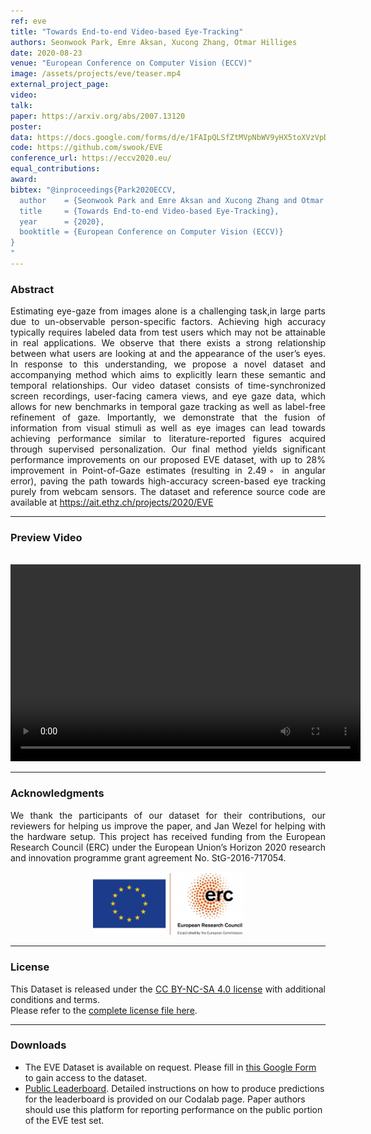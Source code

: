 ```yaml
---
ref: eve
title: "Towards End-to-end Video-based Eye-Tracking"
authors: Seonwook Park, Emre Aksan, Xucong Zhang, Otmar Hilliges
date: 2020-08-23
venue: "European Conference on Computer Vision (ECCV)"
image: /assets/projects/eve/teaser.mp4
external_project_page: 
video: 
talk: 
paper: https://arxiv.org/abs/2007.13120
poster: 
data: https://docs.google.com/forms/d/e/1FAIpQLSfZtMVpNbWV9yHX5toXVzVpDpOENy-SB7XfMIx5V6u7sITuNg/viewform?usp=sf_link
code: https://github.com/swook/EVE
conference_url: https://eccv2020.eu/
equal_contributions: 
award: 
bibtex: "@inproceedings{Park2020ECCV,
  author    = {Seonwook Park and Emre Aksan and Xucong Zhang and Otmar Hilliges},
  title     = {Towards End-to-end Video-based Eye-Tracking},
  year      = {2020},
  booktitle = {European Conference on Computer Vision (ECCV)}
}
"
---
```


<!--
<div class="fullcol">
    <img class="fullcol" src="<?php ait_root_dir();?>projects/2020/EVE/banner.jpg" alt="Teaser-Picture" />
    <div class="fullcol">
        <p align="justify">
            <span class="figurecap">
Overview of the FAZE framework. Given a set of training images with ground-truth gaze direction information, we first learn a latent feature representation, which is tailored specifically for the task of gaze estimation. Given the features, we then learn an adaptable gaze estimation network, AdaGEN, using meta-learning which can be adapted easily to a robust person-specific gaze estimation network (PS-GEN) with very little calibration data.
            </span>
        </p>
        <hr />
        <br/>
        <br/>
    </div>
</div>
-->

<h3>Abstract</h3>
<p align="justify">
Estimating eye-gaze from images alone is a challenging task,in large parts due to un-observable person-specific factors. Achieving high accuracy typically requires labeled data from test users which may not be attainable in real applications. We observe that there exists a strong relationship between what users are looking at and the appearance of the user’s eyes. In response to this understanding, we propose a novel dataset and accompanying method which aims to explicitly learn these semantic and temporal relationships. Our video dataset consists of time-synchronized screen recordings, user-facing camera views, and eye gaze data, which allows for new benchmarks in temporal gaze tracking as well as label-free refinement of gaze. Importantly, we demonstrate that the fusion of information from visual stimuli as well as eye images can lead towards achieving performance similar to literature-reported figures acquired through supervised personalization. Our final method yields significant performance improvements on our proposed EVE dataset, with up to 28% improvement in Point-of-Gaze estimates (resulting in 2.49◦ in angular error), paving the path towards high-accuracy screen-based eye tracking purely from webcam sensors. The dataset and reference source code are available at <a href="https://ait.ethz.ch/projects/2020/EVE" target="_blank">https://ait.ethz.ch/projects/2020/EVE</a>
</p>
<hr />


<h3>Preview Video</h3>
<br/>
<div class="video" align="center">
<video width="560" height="315" src="https://files.ait.ethz.ch/projects/EVE/downloads/eve_preview_60s.mp4" frameborder="0" allowfullscreen controls></video>
</div>
<hr />
    

<!--
<div class="fullcol">
 <h3>Downloads</h3>
    To be released.
    <ul class="linklist">
        <li class="a-pdf"><a target="_blank" title="PDF" href="https://files.ait.ethz.ch/projects/InteractiveDebugger/FluidEdt-Ou-CHI2015.pdf">PDF</a></li>
        <li class="a-vid"><a target="_blank" href="https://files.ait.ethz.ch/projects/InteractiveDebugger/FluidEdt-Ou-CHI2015.mp4" title="Download Video">Video (26 MB)</a></li>
        <li class="a-bib"><a target="_blank" title="BibTex" href="https://files.ait.ethz.ch/projects/InteractiveDebugger/FluidEdt-Ou-CHI2015.bib">BibTeX</a></li>
    </ul>
    <hr />
    <br/>
    <br/>
</div>
-->

<!--
<div class="fullcol">
<h3>bibtex</h3>
    To be released.
    <div class="bibtex">
    </div>
    <hr />
    <br/>
    <br/>
</div>
-->

<!--
<div class="fullcol">
    <h3>additional results</h3>
    <br/>
    <img class="halfcol" src="/assets/projects/deformables/bar_small.png" alt="Teaser-Picture" />
    <img class="halfcol" src="/assets/projects/deformables/organ_stacked_small.png" alt="Teaser-Picture" />
    <div class="halfcol">
        <p align="justify">
            <span class="figurecap">
                Top row: schematic sensor routings obtained using our tool with automatic sensor refinement.
                Middle row: fabricated device.
                Bottom row: Ground truth (gray) vs. reconstruction (orange). Insets show error on a heat map scale, with maximum error (white) at 22 mm (darker is better).
            </span>
        </p>
    </div>
    <div class="halfcol">
        <p align="justify">
            <span class="figurecap">
                Two example deformations of the organ pipe model designed with our method. Ground truth (gray) vs. reconstruction (orange).
            </span>
        </p>
    </div>
</div>
-->

<!--
<div class="fullcol">
    <br/><br/>
    <img class="fullcol" src="/assets/projects/deformables/sheet_squared_small.png" alt="Teaser-Picture" />
    <p align="justify">
        <span class="figurecap">
            Snapshots of the design process. Top Row: the user placed, refined,
            and edited four sensors (left); Reconstruction error is expected to be very low (right). Bottom row: Interaction
            with fabricated device (left) and ground truth comparison (right).
        </span>
    </p>
    <hr />
    <br/>
    <br/>
</div>
-->

<!-- This section is optional -->
<!--
<div class="fullcol">
    <h3>external links</h3>
    <p align="justify">
        <ul class="linklist">
        <li class="a-ext"><a target="_blank" title="link1" href="your_link_here">Your link here</a></li>
    </ul>
    </p>
    <hr />
    <br/>
    <br/>
</div>
-->



<h3>Acknowledgments</h3>
<p align="justify">
We thank the participants of our dataset for their contributions,
our reviewers for helping us improve the paper,
and Jan Wezel for helping with the hardware setup.
This project has received funding from the European Research Council (ERC) under the European Union’s Horizon 2020 research and innovation programme grant agreement No. StG-2016-717054.
</p>
<center>
<img width="240px" src="/assets/images/ERC.jpg" />
</center>
<hr />
    

<h3>License</h3>
<p align="justify">
This Dataset is released under the <a href="https://creativecommons.org/licenses/by-nc-sa/4.0/" target="_blank">CC BY-NC-SA 4.0 license</a> with additional conditions and terms. <br>
Please refer to the <a href="https://ait.ethz.ch/projects/2020/EVE/downloads/EVE%20dataset%20Terms%20and%20Conditions.pdf" target="_blank">complete license file here</a>.
</p>
<hr />
    


<h3>Downloads</h3>
<ul class="linklist">
    <li class="a-zip">The EVE Dataset is available on request. Please fill in <a href="https://docs.google.com/forms/d/e/1FAIpQLSfZtMVpNbWV9yHX5toXVzVpDpOENy-SB7XfMIx5V6u7sITuNg/viewform?usp=sf_link" target="_blank">this Google Form</a> to gain access to the dataset.</li>
    <li class="a-ext"><a title="Leaderboard"><a href="https://codalab.lisn.upsaclay.fr/competitions/11397">Public Leaderboard</a>. Detailed instructions on how to produce predictions for the leaderboard is provided on our Codalab page. Paper authors should use this platform for reporting performance on the public portion of the EVE test set.</a></li>

</ul>